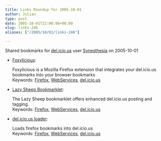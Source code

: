 ```yaml
---
title: Links Roundup for 2005-10-01
author: Julian
type: post
date: 2005-10-01T22:00:00+00:00
slug: links-246 
aliases: ["/2005/10/01/links-246"]

---
```

Shared bookmarks for [del.icio.us][1] user  [Synesthesia][2] on 2005-10-01

  * [Foxylicious][3]:
  
    Foxylicious is a Mozilla Firefox extension that integrates your del.icio.us bookmarks into your browser bookmarks   
    Keywords: [Firefox][4], [WebServices][5], [del.icio.us][6]
  * [Lazy Sheep Bookmarklet][7]:
  
    The Lazy Sheep bookmarklet offers enhanced del.icio.us posting and tagging.   
    Keywords: [Firefox][4], [WebServices][5], [del.icio.us][6]
  * [del.icio.us loader][8]:
  
    Loads firefox bookmarks into del.icio.us   
    Keywords: [Firefox][4], [WebServices][5], [del.icio.us][6]

 [1]: https://del.icio.us/
 [2]: https://del.icio.us/synesthesia
 [3]: https://dietrich.ganx4.com/foxylicious/ "https://dietrich.ganx4.com/foxylicious/"
 [4]: https://del.icio.us/synesthesia/Firefox
 [5]: https://del.icio.us/synesthesia/WebServices
 [6]: https://del.icio.us/synesthesia/del.icio.us
 [7]: https://www.ejohn.org/blog/lazy-sheep-bookmarklet/ "https://www.ejohn.org/blog/lazy-sheep-bookmarklet/"
 [8]: https://www.julian-bez.de/delicious/ "https://www.julian-bez.de/delicious/"